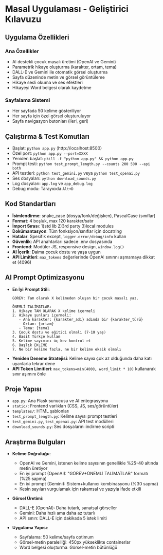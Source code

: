 # Masal Uygulaması - Geliştirici Kılavuzu

## Uygulama Özellikleri

### Ana Özellikler
- AI destekli çocuk masalı üretimi (OpenAI ve Gemini)
- Parametrik hikaye oluşturma (karakter, ortam, tema)
- DALL-E ve Gemini ile otomatik görsel oluşturma
- Sayfa düzeninde metin ve görsel görüntüleme
- Hikaye sesli okuma ve ses efektleri
- Hikayeyi Word belgesi olarak kaydetme

### Sayfalama Sistemi
- Her sayfada 50 kelime gösteriliyor
- Her sayfa için özel görsel oluşturuluyor
- Sayfa navigasyon butonları (ileri, geri)

## Çalıştırma & Test Komutları
- Başlat: `python app.py` (http://localhost:8500)
- Özel port: `python app.py --port=XXXX`
- Yeniden başlat: `pkill -f "python app.py" && python app.py`
- Prompt testi: `python test_prompt_length.py --counts 200 500 --api both`
- API testleri: `python test_gemini.py` veya `python test_openai.py`
- Ses dosyaları: `python download_sounds.py`
- Log dosyaları: `app.log` ve `app_debug.log`
- Debug modu: Tarayıcıda `Alt+D`

## Kod Standartları
- **İsimlendirme**: snake_case (dosya/fonk/değişken), PascalCase (sınıflar)
- **Format**: 4 boşluk, max 120 karakter/satır
- **İmport Sırası**: 1)std lib 2)3rd party 3)local modules
- **Dokümantasyon**: Tüm fonksiyon/sınıflar için docstring
- **Hatalar**: Spesifik except, `logger.error/debug/info` kullan
- **Güvenlik**: API anahtarları sadece .env dosyasında
- **Frontend**: Modüler JS, responsive design, `window.log()`
- **AI İçerik**: Daima çocuk dostu ve yaşa uygun
- **API Limitleri**: `max_tokens` değerlerinde OpenAI sınırını aşmamaya dikkat et (4096)

## AI Prompt Optimizasyonu
- **En İyi Prompt Stili**: 
  ```
  GÖREV: Tam olarak X kelimeden oluşan bir çocuk masalı yaz.

  ÖNEMLİ TALİMATLAR:
  1. Hikaye TAM OLARAK X kelime içermeli
  2. Hikaye şunları içermeli:
     - Ana karakter: {karakter_adı} adında bir {karakter_türü}
     - Ortam: {ortam}
     - Tema: {tema}
  3. Çocuk dostu ve eğitici olmalı (7-10 yaş)
  4. Basit Türkçe kullan
  5. Kelime sayımını üç kez kontrol et
  6. Başlık EKLEME
  7. Ne bir kelime fazla, ne bir kelime eksik olmalı
  ```
- **Yeniden Deneme Stratejisi**: Kelime sayısı çok az olduğunda daha katı uyarılarla tekrar dene
- **API Token Limitleri**: `max_tokens=min(4000, word_limit * 10)` kullanarak sınır aşımını önle

## Proje Yapısı
- `app.py`: Ana Flask sunucusu ve AI entegrasyonu
- `static/`: Frontend varlıkları (CSS, JS, ses/görüntüler)
- `templates/`: HTML şablonları
- `test_prompt_length.py`: Kelime sayısı prompt testleri
- `test_gemini.py`, `test_openai.py`: API test modülleri
- `download_sounds.py`: Ses dosyalarını indirme scripti

## Araştırma Bulguları
- **Kelime Doğruluğu**: 
  - OpenAI ve Gemini, istenen kelime sayısının genellikle %25-40 altında metin üretiyor
  - En iyi prompt (OpenAI): "GÖREV+ÖNEMLİ TALİMATLAR" formatı (%25 sapma)
  - En iyi prompt (Gemini): Sistem+kullanıcı kombinasyonu (%30 sapma)
  - Kesin sayıları vurgulamak için rakamsal ve yazıyla ifade etkili

- **Görsel Üretimi**:
  - DALL-E (OpenAI): Daha tutarlı, sanatsal görseller
  - Gemini: Daha hızlı ama daha az tutarlı
  - API sınırı: DALL-E için dakikada 5 istek limiti

- **Uygulama Yapısı**:
  - Sayfalama: 50 kelime/sayfa optimum
  - Görsel-metin paralelliği: 450px yükseklikte containerlar
  - Word belgesi oluşturma: Görsel-metin bütünlüğü